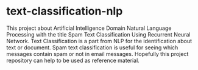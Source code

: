 # text-classification-nlp
This project about Artificial Intelligence Domain Natural Language Processing with the title Spam Text Classification Using Recurrent Neural Network. Text Classification is a part from NLP for the identification about text or document. Spam text classification is useful for seeing which messages contain spam or not in email messages. Hopefully this project repository can help to be used as reference material. 
